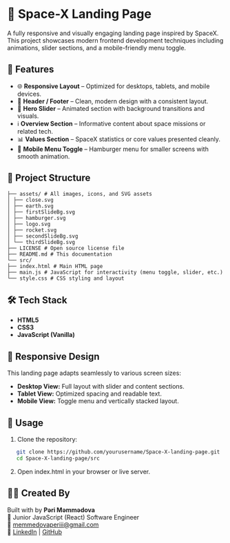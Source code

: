 # 🚀 Space-X Landing Page

A fully responsive and visually engaging landing page inspired by SpaceX. This project showcases modern frontend development techniques including animations, slider sections, and a mobile-friendly menu toggle.

## 🌟 Features

- 🌐 **Responsive Layout** – Optimized for desktops, tablets, and mobile devices.
- 🎯 **Header / Footer** – Clean, modern design with a consistent layout.
- 📸 **Hero Slider** – Animated section with background transitions and visuals.
- ℹ️ **Overview Section** – Informative content about space missions or related tech.
- 📊 **Values Section** – SpaceX statistics or core values presented cleanly.
- 📱 **Mobile Menu Toggle** – Hamburger menu for smaller screens with smooth animation.

## 📁 Project Structure
```
├── assets/ # All images, icons, and SVG assets
│ ├── close.svg
│ ├── earth.svg
│ ├── firstSlideBg.svg
│ ├── hamburger.svg
│ ├── logo.svg
│ ├── rocket.svg
│ ├── secondSlideBg.svg
│ └── thirdSlideBg.svg
├── LICENSE # Open source license file
├── README.md # This documentation
└── src/
├── index.html # Main HTML page
├── main.js # JavaScript for interactivity (menu toggle, slider, etc.)
└── style.css # CSS styling and layout
```

## 🛠️ Tech Stack

- **HTML5**
- **CSS3**
- **JavaScript (Vanilla)**

## 📱 Responsive Design

This landing page adapts seamlessly to various screen sizes:
- **Desktop View:** Full layout with slider and content sections.
- **Tablet View:** Optimized spacing and readable text.
- **Mobile View:** Toggle menu and vertically stacked layout.

## 📌 Usage

1. Clone the repository:
```bash
   git clone https://github.com/yourusername/Space-X-landing-page.git
   cd Space-X-landing-page/src
```
2. Open index.html in your browser or live server.

## 👩‍💻 Created By

Built with by **Pəri Məmmədova**  
💼 Junior JavaScript (React) Software Engineer  
📧 [memmedovaperiii@gmail.com](mailto:memmedovaperiii@gmail.com)  
🔗 [LinkedIn](https://www.linkedin.com/in/perimemmedova) | [GitHub](https://github.com/iamperii)
